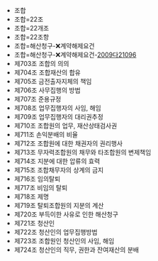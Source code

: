 - 조합
- 조합=22조
- 조합=22개조
- 조합=22조항
- 조합=해산청구-❌계약해제요건
- 조합=해산청구-❌계약해제요건-[2009다21096](https://casenote.kr/%EB%8C%80%EB%B2%95%EC%9B%90/2009다21096)
- 제703조 조합의 의의
- 제704조 조합재산의 합유
- 제705조 금전출자지체의 책임
- 제706조 사무집행의 방법
- 제707조 준용규정
- 제708조 업무집행자의 사임, 해임
- 제709조 업무집행자의 대리권추정
- 제710조 조합원의 업무, 재산상태검사권
- 제711조 손익분배의 비율
- 제712조 조합원에 대한 채권자의 권리행사
- 제713조 무자력조합원의 채무와 타조합원의 변제책임
- 제714조 지분에 대한 압류의 효력
- 제715조 조합채무자의 상계의 금지
- 제716조 임의탈퇴
- 제717조 비임의 탈퇴
- 제718조 제명
- 제719조 탈퇴조합원의 지분의 계산
- 제720조 부득이한 사유로 인한 해산청구
- 제721조 청산인
- 제722조 청산인의 업무집행방법
- 제723조 조합원인 청산인의 사임, 해임
- 제724조 청산인의 직무, 권한과 잔여재산의 분배
